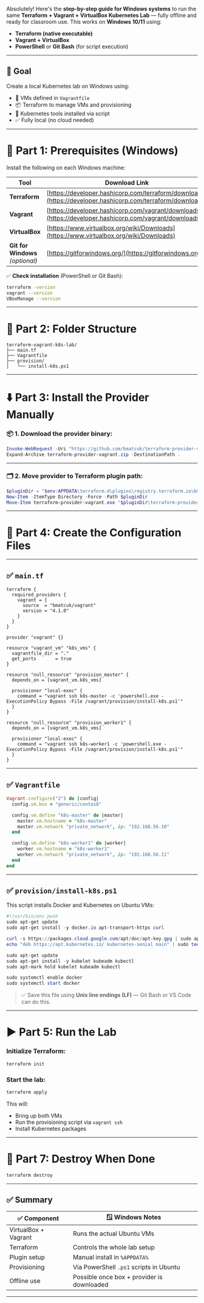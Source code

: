 Absolutely! Here's the **step-by-step guide for Windows systems** to run the same **Terraform + Vagrant + VirtualBox Kubernetes Lab** — fully offline and ready for classroom use. This works on **Windows 10/11** using:

* **Terraform (native executable)**
* **Vagrant + VirtualBox**
* **PowerShell** or **Git Bash** (for script execution)

---

## 🎯 **Goal**

Create a local Kubernetes lab on Windows using:

* 🧱 VMs defined in `Vagrantfile`
* 📦 Terraform to manage VMs and provisioning
* 🐳 Kubernetes tools installed via script
* ✅ Fully local (no cloud needed)

---

# 🧰 Part 1: Prerequisites (Windows)

Install the following on each Windows machine:

| Tool                             | Download Link                                                                                              |
| -------------------------------- | ---------------------------------------------------------------------------------------------------------- |
| **Terraform**                    | [https://developer.hashicorp.com/terraform/downloads](https://developer.hashicorp.com/terraform/downloads) |
| **Vagrant**                      | [https://developer.hashicorp.com/vagrant/downloads](https://developer.hashicorp.com/vagrant/downloads)     |
| **VirtualBox**                   | [https://www.virtualbox.org/wiki/Downloads](https://www.virtualbox.org/wiki/Downloads)                     |
| **Git for Windows** *(optional)* | [https://gitforwindows.org/](https://gitforwindows.org/)                                                   |

✅ **Check installation** (PowerShell or Git Bash):

```bash
terraform -version
vagrant --version
VBoxManage --version
```

---

# 📁 Part 2: Folder Structure

```
terraform-vagrant-k8s-lab/
├── main.tf
├── Vagrantfile
├── provision/
│   └── install-k8s.ps1
```

---

# ⬇️ Part 3: Install the Provider Manually

### 📦 1. Download the provider binary:

```powershell
Invoke-WebRequest -Uri "https://github.com/bmatcuk/terraform-provider-vagrant/releases/download/v4.1.0/terraform-provider-vagrant_4.1.0_windows_amd64.zip" -OutFile "terraform-provider-vagrant.zip"
Expand-Archive terraform-provider-vagrant.zip -DestinationPath .
```

---

### 🗂 2. Move provider to Terraform plugin path:

```powershell
$pluginDir = "$env:APPDATA\terraform.d\plugins\registry.terraform.io\bmatcuk\vagrant\4.1.0\windows_amd64"
New-Item -ItemType Directory -Force -Path $pluginDir
Move-Item terraform-provider-vagrant.exe "$pluginDir\terraform-provider-vagrant.exe"
```

---

# 📄 Part 4: Create the Configuration Files

---

## ✅ `main.tf`

```hcl
terraform {
  required_providers {
    vagrant = {
      source  = "bmatcuk/vagrant"
      version = "4.1.0"
    }
  }
}

provider "vagrant" {}

resource "vagrant_vm" "k8s_vms" {
  vagrantfile_dir = "."
  get_ports       = true
}

resource "null_resource" "provision_master" {
  depends_on = [vagrant_vm.k8s_vms]

  provisioner "local-exec" {
    command = "vagrant ssh k8s-master -c 'powershell.exe -ExecutionPolicy Bypass -File /vagrant/provision/install-k8s.ps1'"
  }
}

resource "null_resource" "provision_worker1" {
  depends_on = [vagrant_vm.k8s_vms]

  provisioner "local-exec" {
    command = "vagrant ssh k8s-worker1 -c 'powershell.exe -ExecutionPolicy Bypass -File /vagrant/provision/install-k8s.ps1'"
  }
}
```

---

## ✅ `Vagrantfile`

```ruby
Vagrant.configure("2") do |config|
  config.vm.box = "generic/centos8"

  config.vm.define "k8s-master" do |master|
    master.vm.hostname = "k8s-master"
    master.vm.network "private_network", ip: "192.168.56.10"
  end

  config.vm.define "k8s-worker1" do |worker|
    worker.vm.hostname = "k8s-worker1"
    worker.vm.network "private_network", ip: "192.168.56.11"
  end
end
```

---

## ✅ `provision/install-k8s.ps1`

This script installs Docker and Kubernetes on Ubuntu VMs:

```powershell
#!/usr/bin/env pwsh
sudo apt-get update
sudo apt-get install -y docker.io apt-transport-https curl

curl -s https://packages.cloud.google.com/apt/doc/apt-key.gpg | sudo apt-key add -
echo "deb https://apt.kubernetes.io/ kubernetes-xenial main" | sudo tee /etc/apt/sources.list.d/kubernetes.list

sudo apt-get update
sudo apt-get install -y kubelet kubeadm kubectl
sudo apt-mark hold kubelet kubeadm kubectl

sudo systemctl enable docker
sudo systemctl start docker
```

> ✅ Save this file using **Unix line endings (LF)** — Git Bash or VS Code can do this.

---

# ▶️ Part 5: Run the Lab

### Initialize Terraform:

```bash
terraform init
```

### Start the lab:

```bash
terraform apply
```

This will:

* Bring up both VMs
* Run the provisioning script via `vagrant ssh`
* Install Kubernetes packages

---


# 🧹 Part 7: Destroy When Done

```bash
terraform destroy
```
---

## ✅ Summary

| ✅ Component          | 🪟 Windows Notes                           |
| -------------------- | ------------------------------------------ |
| VirtualBox + Vagrant | Runs the actual Ubuntu VMs                 |
| Terraform            | Controls the whole lab setup               |
| Plugin setup         | Manual install in `%APPDATA%`              |
| Provisioning         | Via PowerShell `.ps1` scripts in Ubuntu    |
| Offline use          | Possible once box + provider is downloaded |

---


